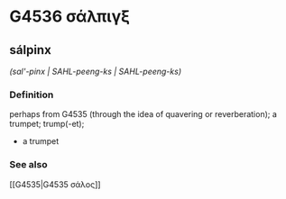 # G4536 σάλπιγξ

## sálpinx

_(sal'-pinx | SAHL-peeng-ks | SAHL-peeng-ks)_

### Definition

perhaps from G4535 (through the idea of quavering or reverberation); a trumpet; trump(-et); 

- a trumpet

### See also

[[G4535|G4535 σάλος]]
